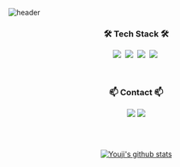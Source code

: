 ![header](https://capsule-render.vercel.app/api?type=waving&height=200&text=Youji%20Sung&color=gradient)
<br>
<h3 align="center">🛠 Tech Stack 🛠</h3>

<p align="center">
  <img src="https://img.shields.io/badge/Python-3766AB?style=for-the-badge&logo=Python&logoColor=white"/></a>&nbsp 
  <img src="https://img.shields.io/badge/C++-00599C?style=for-the-badge&logo=C%2B%2B&logoColor=white"/></a>&nbsp 
  <img src="https://img.shields.io/badge/r-%23276DC3?style=for-the-badge&logo=R&logoColor=white"/></a>&nbsp 
  <img src="https://img.shields.io/badge/latex-%23008080?style=for-the-badge&logo=LaTeX&logoColor=white"/></a>&nbsp 
</p>

<br>
<h3 align="center">📫 Contact 📫</h3>

<p align="center">
  <a href="https://www.instagram.com/uziuzing"><img src="https://img.shields.io/badge/Instagram-E4405F?style=for-the-badge&logo=Instagram&logoColor=white&link=https://www.instagram.com/woo0_hooo/"/></a>
<a href="mailto:chloesung@korea.ac.kr"><img src="https://img.shields.io/badge/Gmail-d14836?style=for-the-badge&logo=Gmail&logoColor=white&link=viliketh1s98@naver.com"/></a>
</p>


<br><br>
<div align="center">
  

[![Youji's github stats](https://github-readme-stats.vercel.app/api?username=chloesung)](https://github.com/anuraghazra/github-readme-stats)


</div>
